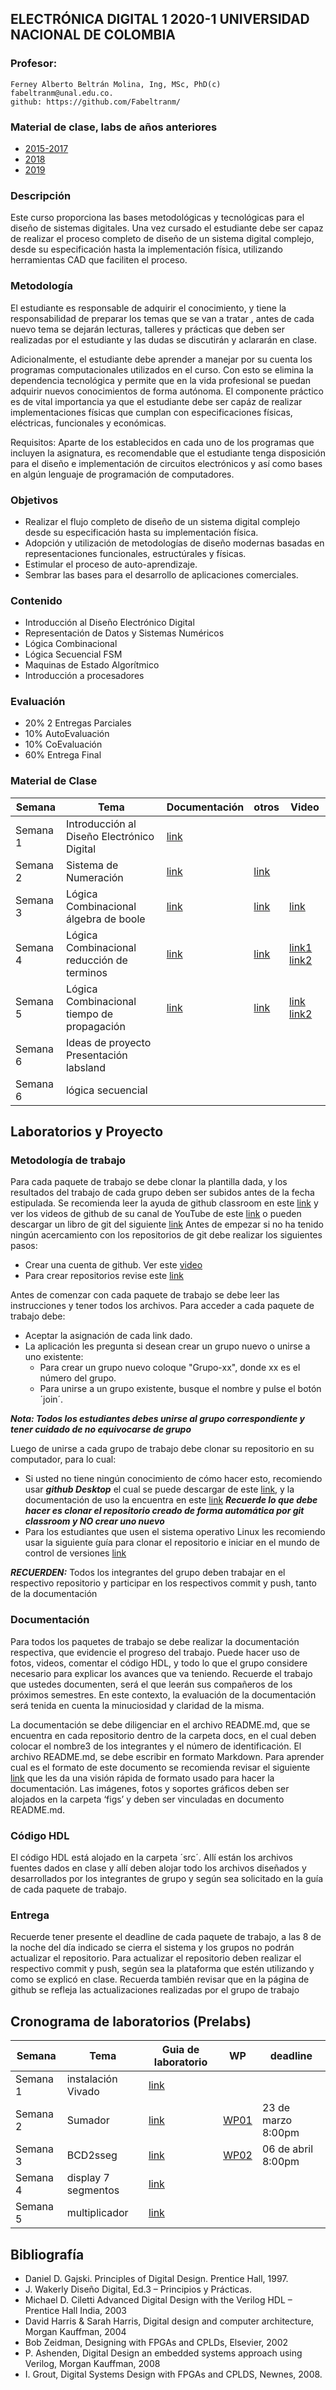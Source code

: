 ##  ELECTRÓNICA DIGITAL 1 2020-1 UNIVERSIDAD NACIONAL DE COLOMBIA 

### Profesor:
	Ferney Alberto Beltrán Molina, Ing, MSc, PhD(c)
	fabeltranm@unal.edu.co.
	github: https://github.com/Fabeltranm/


### Material de clase, labs de años anteriores
* [2015-2017](https://sites.google.com/site/edigital1unal/)
* [2018](https://github.com/Fabeltranm/FPGA-Game-D1/wiki)
* [2019](https://unal-edigital1-2019-2.github.io/)
	

### Descripción

Este curso proporciona las bases metodológicas y tecnológicas para el diseño de sistemas digitales. Una vez cursado el estudiante debe ser capaz de realizar el proceso completo de diseño de un sistema digital complejo, desde su especificación hasta la implementación física, utilizando herramientas CAD que faciliten el proceso.


### Metodología

El estudiante es responsable de adquirir el conocimiento, y tiene la responsabilidad de preparar los temas que se van a tratar , antes de cada nuevo tema se dejarán lecturas, talleres y prácticas que deben ser realizadas por el estudiante y las dudas se discutirán y aclararán en clase.

Adicionalmente, el estudiante debe aprender a manejar por su cuenta los programas computacionales utilizados en el curso. Con esto se elimina la dependencia tecnológica y permite que en la vida profesional se puedan adquirir nuevos conocimientos de forma autónoma. El componente práctico es de vital importancia ya que el estudiante debe ser capáz de realizar implementaciones físicas que cumplan con especificaciones físicas, eléctricas, funcionales y económicas.


Requisitos: Aparte de los establecidos en cada uno de los programas que incluyen la asignatura, es recomendable que el estudiante tenga disposición para el diseño e implementación de circuitos electrónicos y así como bases en algún lenguaje de programación de computadores.


### Objetivos 
* Realizar el flujo completo de diseño de un sistema digital complejo desde su especificación hasta su implementación física.
* Adopción y utilización de metodologías de diseño modernas basadas en representaciones funcionales, estructúrales y físicas.
* Estimular el proceso de auto-aprendizaje.
* Sembrar las bases para el desarrollo de aplicaciones comerciales.

### Contenido
* Introducción al Diseño Electrónico Digital  
* Representación de Datos y Sistemas Numéricos
* Lógica Combinacional
* Lógica Secuencial FSM
* Maquinas de Estado Algorítmico 
* Introducción a procesadores

### Evaluación
* 20% 2 Entregas Parciales 
* 10% AutoEvaluación
* 10% CoEvaluación
* 60% Entrega Final

### Material de Clase

Semana   | Tema   | Documentación | otros | Video
--       | --     | --            | -- | --   
Semana 1 | Introducción al Diseño Electrónico Digital | [link](./slides/week01/week1_digital1.pdf) | 
Semana 2 | Sistema de Numeración |  [link](./slides/week02/week2_digital1.pdf) |   [link](https://github.com/unal-edigital1-2020-1/page/tree/master/slides/week02)
Semana 3 | Lógica Combinacional álgebra de boole |  [link](./slides/week03/week3_digital1%20(1).pdf) |   [link](https://github.com/unal-edigital1-2020-1/page/tree/master/slides/week03) | [link](https://drive.google.com/file/d/1Lucnhk6SqXFx1QFvFwRIXKRFcBv6Fnk0/view?usp=sharing)
Semana 4 | Lógica Combinacional reducción de terminos |  [link](./slides/week04/week4_digital1.pdf) |   [link](https://github.com/unal-edigital1-2020-1/page/tree/master/slides/week04) | [link1](https://drive.google.com/file/d/10-aWawi6PnuxX9WxCjOQh1TYCNwh4vTE/view?usp=sharing) [link2](https://drive.google.com/file/d/1D62UhCwoOHLtaNyOAboCbUSeD1vQU2gx/view?usp=sharing)
Semana 5 | Lógica Combinacional  tiempo de propagación |  [link](./slides/week05/week5_digital1.pdf) |   [link](https://github.com/unal-edigital1-2020-1/page/tree/master/slides/week05) | [link](https://drive.google.com/file/d/1sxGgmMSsUyP_DjjIFUm1tUcD87u7nE2W/view?usp=sharing) [link2](https://drive.google.com/file/d/1VZ9esK_r4KLXEWijzo5rCmcqFM6ZsdMQ/view?usp=sharing)
Semana 6 | Ideas de proyecto  Presentación labsland | | |
Semana 6 | lógica secuencial |



## Laboratorios y Proyecto 

### Metodología de trabajo 

Para cada paquete de trabajo se debe clonar la plantilla dada, y los resultados del trabajo de cada grupo deben ser subidos antes de la fecha estipulada. Se recomienda  leer la ayuda de github classroom en este [link](https://education.github.com/) y ver los videos de github de su canal de YouTube de este [link]( https://www.youtube.com/githubguides) o pueden descargar un libro de git del siguiente [link]( https://git-scm.com/book/en/v2)
Antes de empezar  si no ha tenido ningún acercamiento con los repositorios de git  debe realizar los siguientes pasos:
* Crear una cuenta de github. Ver este [video](https://www.youtube.com/watch?v=ezxRcdJ8glM&feature=youtu.be)
* Para crear repositorios  revise este [link](https://help.github.com/en/github/getting-started-with-github/create-a-repo)

Antes de comenzar con cada paquete de trabajo se debe leer las instrucciones  y tener todos los archivos. Para acceder a cada paquete de trabajo debe:
* Aceptar la asignación de cada link dado. 
* La aplicación les pregunta si desean crear un grupo nuevo o unirse a uno existente:
	* Para crear un grupo nuevo coloque "Grupo-xx", donde xx es el número del grupo.
	* Para unirse a un grupo existente, busque el nombre  y pulse el botón ´join´.
	
***Nota: Todos los estudiantes debes unirse al grupo correspondiente  y tener cuidado de no equivocarse de grupo***

Luego de unirse a cada grupo de trabajo debe clonar su  repositorio en su computador, para lo cual: 
* Si usted  no tiene ningún conocimiento de cómo hacer esto, recomiendo  usar ***github Desktop*** el cual se puede descargar de este [link]( https://desktop.github.com), y la documentación  de uso la encuentra en este [link](https://help.github.com/en/desktop/getting-started-with-github-desktop) ***Recuerde lo que debe hacer es clonar el repositorio creado de forma automática por git classroom y NO crear uno nuevo***
* Para los estudiantes que usen el sistema operativo Linux  les recomiendo usar la siguiente guía para clonar el repositorio e iniciar en  el mundo de  control de versiones [link]( https://git-scm.com/book/en/v2/Git-Basics-Getting-a-Git-Repository)

***RECUERDEN:*** Todos los integrantes del grupo deben  trabajar en el respectivo repositorio y participar en los respectivos commit y push, tanto de la documentación

###  Documentación
Para todos los paquetes de trabajo se debe  realizar  la documentación respectiva, que evidencie el progreso del trabajo. Puede hacer uso de fotos, videos, comentar el código HDL, y todo lo que el grupo considere necesario  para explicar los avances que va teniendo. 
Recuerde el trabajo que ustedes documenten, será el que leerán sus compañeros de los próximos semestres. En este contexto, la evaluación de la documentación será  tenida en cuenta la minuciosidad y claridad de la misma.

La documentación se debe  diligenciar en el archivo README.md, que se encuentra en cada repositorio dentro de la carpeta docs, en el cual deben colocar el nombre3 de los integrantes  y el  número de identificación.
El archivo README.md, se debe escribir en formato Markdown. Para aprender cual es el formato de este documento se recomienda revisar el siguiente [link](https://guides.github.com/features/mastering-markdown/) que les da una visión rápida de formato usado para hacer la documentación. 
Las imágenes, fotos y soportes gráficos deben ser alojados en la carpeta ‘figs’ y deben ser vinculadas en documento README.md.

### Código HDL
El código HDL está alojado en la carpeta ´src´. Allí  están los archivos fuentes dados en clase  y allí deben alojar todo los archivos  diseñados  y desarrollados por los integrantes de grupo y según sea solicitado en la  guía de cada paquete de trabajo.

### Entrega
Recuerde tener presente el deadline  de cada paquete de trabajo, a las 8 de  la noche del día indicado  se cierra  el sistema  y los grupos no podrán actualizar el repositorio.
Para actualizar el repositorio deben realizar  el respectivo commit y push, según sea la plataforma que estén utilizando y como se explicó en clase.
Recuerda también revisar que en la página de github se refleja las actualizaciones realizadas por el grupo de trabajo 

## Cronograma de laboratorios  (Prelabs) 


Semana   | Tema   | Guia de laboratorio | WP | deadline 
--       | --     | --            	| -- | --   
Semana 1 | instalación Vivado | [link](./labs/lab00.md) | |
Semana 2 | Sumador | [link](./labs/lab01.md) | [WP01](https://classroom.github.com/g/Iq3-osyX) | 23 de marzo 8:00pm |
Semana 3 | BCD2sseg | [link](./labs/lab02.md) | [WP02](https://classroom.github.com/g/ncuHozyh) | 06 de abril 8:00pm |
Semana 4 | display 7 segmentos | [link](./labs/lab03.md) | | |
Semana 5 | multiplicador| [link](./labs/lab04.md) | | |


## Bibliografía
* Daniel D. Gajski. Principles of Digital Design. Prentice Hall, 1997.
* J. Wakerly Diseño Digital, Ed.3 – Principios y Prácticas.
* Michael D. Ciletti Advanced Digital Design with the Verilog HDL – Prentice Hall India, 2003
* David Harris & Sarah Harris, Digital design and computer architecture, Morgan Kauffman, 2004
* Bob Zeidman, Designing with FPGAs and CPLDs, Elsevier, 2002
* P. Ashenden, Digital Design an embedded systems approach using Verilog, Morgan Kauffman, 2008
* I. Grout, Digital Systems Design with FPGAs and CPLDS, Newnes, 2008.
